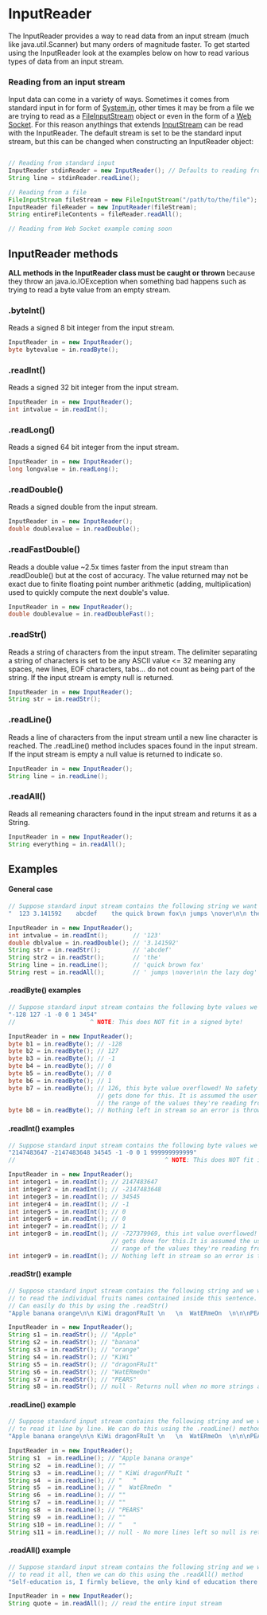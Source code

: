 # InputReader

The InputReader provides a way to read data from an input stream (much like java.util.Scanner) but many orders of magnitude faster. To get started using the InputReader look at the examples below on how to read various types of data from an input stream. 

### Reading from an input stream

Input data can come in a variety of ways. Sometimes it comes from standard input in for form of [System.in](https://docs.oracle.com/javase/7/docs/api/java/lang/System.html#in), other times it may be from a file we are trying to read as a [FileInputStream](https://docs.oracle.com/javase/7/docs/api/java/io/FileInputStream.html) object or even in the form of a [Web Socket](https://docs.oracle.com/javase/7/docs/api/java/net/Socket.html#getInputStream()). For this reason anythings that extends [InputStream](https://docs.oracle.com/javase/7/docs/api/java/io/InputStream.html) can be read with the InputReader. The default stream is set to be the standard input stream, but this can be changed when constructing an InputReader object:

``` java

// Reading from standard input
InputReader stdinReader = new InputReader(); // Defaults to reading from System.in
String line = stdinReader.readLine();

// Reading from a file
FileInputStream fileStream = new FileInputStream("/path/to/the/file");
InputReader fileReader = new InputReader(fileStream);
String entireFileContents = fileReader.readAll();

// Reading from Web Socket example coming soon
```

## InputReader methods

**ALL methods in the InputReader class must be caught or thrown** because they throw an java.io.IOException when something bad happens such as trying to read a byte value from an empty stream. 

### .byteInt()
Reads a signed 8 bit integer from the input stream.
``` java
InputReader in = new InputReader();
byte bytevalue = in.readByte();
```

### .readInt()
Reads a signed 32 bit integer from the input stream.
``` java
InputReader in = new InputReader();
int intvalue = in.readInt();
```

### .readLong()
Reads a signed 64 bit integer from the input stream.
``` java
InputReader in = new InputReader();
long longvalue = in.readLong();
```

### .readDouble()
Reads a signed double from the input stream.
``` java
InputReader in = new InputReader();
double doublevalue = in.readDouble();
```

### .readFastDouble()
Reads a double value ~2.5x times faster from the input stream than .readDouble() but at the cost of accuracy. The value returned may not be exact due to finite floating point number arithmetic (adding, multiplication) used to quickly compute the next double's value.
``` java
InputReader in = new InputReader();
double doublevalue = in.readDoubleFast();
```
### .readStr()
Reads a string of characters from the input stream. The delimiter separating a string of characters is set to be
any ASCII value <= 32 meaning any spaces, new lines, EOF characters, tabs... do not count as being part of the string. If the input stream is empty null is returned.
``` java
InputReader in = new InputReader();
String str = in.readStr();
```

### .readLine()
Reads a line of characters from the input stream until a new line character is reached. The .readLine() method includes spaces found in the input stream. If the input stream is empty a null value is returned to indicate so.
``` java
InputReader in = new InputReader();
String line = in.readLine();
```

### .readAll()
Reads all remeaning characters found in the input stream and returns it as a String. 
``` java
InputReader in = new InputReader();
String everything = in.readAll();
```

## Examples

#### General case

``` java
// Suppose standard input stream contains the following string we want to read:
"  123 3.141592    abcdef    the quick brown fox\n jumps \nover\n\n the lazy dog"

InputReader in = new InputReader();
int intvalue = in.readInt();       // '123'
double dblvalue = in.readDouble(); // '3.141592'
String str = in.readStr();         // 'abcdef'
String str2 = in.readStr();        // 'the'
String line = in.readLine();       // 'quick brown fox'
String rest = in.readAll();        // ' jumps \nover\n\n the lazy dog'
```

#### .readByte() examples
``` java
// Suppose standard input stream contains the following byte values we want to read:
"-128 127 -1 -0 0 1 3454"
//                     ^ NOTE: This does NOT fit in a signed byte!

InputReader in = new InputReader();
byte b1 = in.readByte(); // -128
byte b2 = in.readByte(); // 127
byte b3 = in.readByte(); // -1
byte b4 = in.readByte(); // 0
byte b5 = in.readByte(); // 0
byte b6 = in.readByte(); // 1
byte b7 = in.readByte(); // 126, this byte value overflowed! No safety check
                         // gets done for this. It is assumed the user knows
                         // the range of the values they're reading from the stream.
byte b8 = in.readByte(); // Nothing left in stream so an error is thrown
```

#### .readInt() examples
``` java
// Suppose standard input stream contains the following byte values we want to read:
"2147483647 -2147483648 34545 -1 -0 0 1 999999999999"
//                                          ^ NOTE: This does NOT fit in a signed int!

InputReader in = new InputReader();
int integer1 = in.readInt(); // 2147483647
int integer2 = in.readInt(); // -2147483648
int integer3 = in.readInt(); // 34545
int integer4 = in.readInt(); // -1
int integer5 = in.readInt(); // 0
int integer6 = in.readInt(); // 0
int integer7 = in.readInt(); // 1
int integer8 = in.readInt(); // -727379969, this int value overflowed! No safety check   
                             // gets done for this.It is assumed the user knows the 
                             // range of the values they're reading from the stream
int integer9 = in.readInt(); // Nothing left in stream so an error is thrown
```

#### .readStr() example

``` java
// Suppose standard input stream contains the following string and we want
// to read the individual fruits names contained inside this sentence. We
// Can easily do this by using the .readStr()
"Apple banana orange\n\n KiWi dragonFRuIt \n   \n  WatERmeOn  \n\n\nPEARS\n\n   "

InputReader in = new InputReader();
String s1 = in.readStr(); // "Apple"
String s2 = in.readStr(); // "banana"
String s3 = in.readStr(); // "orange"
String s4 = in.readStr(); // "KiWi"
String s5 = in.readStr(); // "dragonFRuIt"
String s6 = in.readStr(); // "WatERmeOn"
String s7 = in.readStr(); // "PEARS"
String s8 = in.readStr(); // null - Returns null when no more strings are found in the input stream


```

#### .readLine() example

``` java
// Suppose standard input stream contains the following string and we want
// to read it line by line. We can do this using the .readLine() method
"Apple banana orange\n\n KiWi dragonFRuIt \n   \n  WatERmeOn  \n\n\nPEARS\n\n   "

InputReader in = new InputReader();
String s1  = in.readLine(); // "Apple banana orange"
String s2  = in.readLine(); // ""
String s3  = in.readLine(); // " KiWi dragonFRuIt "
String s4  = in.readLine(); // "   "
String s5  = in.readLine(); // "  WatERmeOn  "
String s6  = in.readLine(); // ""
String s7  = in.readLine(); // ""
String s8  = in.readLine(); // "PEARS"
String s9  = in.readLine(); // ""
String s10 = in.readLine(); // "   "
String s11 = in.readLine(); // null - No more lines left so null is returned

```

#### .readAll() example

``` java
// Suppose standard input stream contains the following string and we want
// to read it all, then we can do this using the .readAll() method
"Self-education is, I firmly believe, the only kind of education there is. - Isaac Asimov"

InputReader in = new InputReader();
String quote = in.readAll(); // read the entire input stream

```


